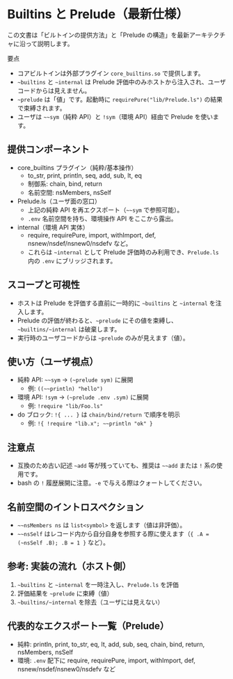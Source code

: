 # Builtins と Prelude（最新仕様）

この文書は「ビルトインの提供方法」と「Prelude の構造」を最新アーキテクチャに沿って説明します。

要点
- コアビルトインは外部プラグイン `core_builtins.so` で提供します。
- `~builtins` と `~internal` は Prelude 評価中のみホストから注入され、ユーザコードからは見えません。
- `~prelude` は「値」です。起動時に `requirePure("lib/Prelude.ls")` の結果で束縛されます。
- ユーザは `~~sym`（純粋 API）と `!sym`（環境 API）経由で Prelude を使います。

## 提供コンポーネント

- core_builtins プラグイン（純粋/基本操作）
  - to_str, print, println, seq, add, sub, lt, eq
  - 制御系: chain, bind, return
  - 名前空間: nsMembers, nsSelf
- Prelude.ls（ユーザ面の窓口）
  - 上記の純粋 API を再エクスポート（`~~sym` で参照可能）。
  - `.env` 名前空間を持ち、環境操作 API をここから露出。
- internal（環境 API 実体）
  - require, requirePure, import, withImport, def, nsnew/nsdef/nsnew0/nsdefv など。
  - これらは `~internal` として Prelude 評価時のみ利用でき、`Prelude.ls` 内の `.env` にブリッジされます。

## スコープと可視性

- ホストは Prelude を評価する直前に一時的に `~builtins` と `~internal` を注入します。
- Prelude の評価が終わると、`~prelude` にその値を束縛し、`~builtins/~internal` は破棄します。
- 実行時のユーザコードからは `~prelude` のみが見えます（値）。

## 使い方（ユーザ視点）

- 純粋 API: `~~sym` → `(~prelude sym)` に展開
  - 例: `((~~println) "hello")`
- 環境 API: `!sym` → `(~prelude .env .sym)` に展開
  - 例: `!require "lib/Foo.ls"`
- do ブロック: `!{ ... }` は `chain/bind/return` で順序を明示
  - 例: `!{ !require "lib.x"; ~~println "ok" }`

## 注意点

- 互換のため古い記述 `~add` 等が残っていても、推奨は `~~add` または `!` 系の使用です。
- bash の `!` 履歴展開に注意。`-e` で与える際はクォートしてください。

## 名前空間のイントロスペクション

- `~~nsMembers ns` は `list<symbol>` を返します（値は非評価）。
- `~~nsSelf` はレコード内から自分自身を参照する際に使えます（`{ .A = (~nsSelf .B); .B = 1 }` など）。

## 参考: 実装の流れ（ホスト側）

1) `~builtins` と `~internal` を一時注入し、`Prelude.ls` を評価
2) 評価結果を `~prelude` に束縛（値）
3) `~builtins/~internal` を除去（ユーザには見えない）

## 代表的なエクスポート一覧（Prelude）

- 純粋: println, print, to_str, eq, lt, add, sub, seq, chain, bind, return, nsMembers, nsSelf
- 環境: `.env` 配下に require, requirePure, import, withImport, def, nsnew/nsdef/nsnew0/nsdefv など

